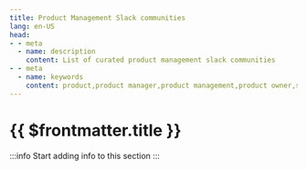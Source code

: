 ```yaml
---
title: Product Management Slack communities
lang: en-US
head:
- - meta
  - name: description
    content: List of curated product management slack communities
- - meta
  - name: keywords
    content: product,product manager,product management,product owner,slack, community, chat
---
```


# {{ $frontmatter.title }}


:::info
Start adding info to this section
:::
